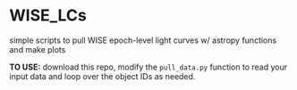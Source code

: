 # WISE_LCs
simple scripts to pull WISE epoch-level light curves w/ astropy functions and make plots

**TO USE:** download this repo, modify the `pull_data.py` function to read your input data and loop over the object IDs as needed.

